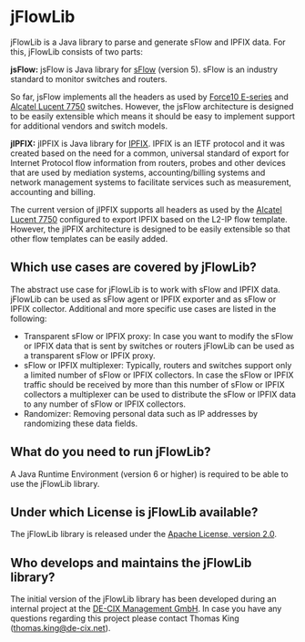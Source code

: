 jFlowLib
========
 
jFlowLib is a Java library to parse and generate sFlow and IPFIX data. For this,
jFlowLib consists of two parts:
 
**jsFlow:** jsFlow is Java library for [sFlow](http://www.sflow.org/) (version 5). sFlow
is an industry standard to monitor switches and routers. 

So far, jsFlow implements all the headers as used by
[Force10 E-series](http://www.dell.com/us/business/p/force10-e-series) and
[Alcatel Lucent 7750](http://www.alcatel-lucent.com/products/7750-service-router-0) switches. However,
the jsFlow architecture is designed to be easily extensible which means it should be easy
to implement support for additional vendors and switch models.
 
**jIPFIX:** jIPFIX is Java library for [IPFIX](http://tools.ietf.org/wg/ipfix/). IPFIX is
an IETF protocol and it was created based on the need for a common, universal standard of
export for Internet Protocol flow information from routers, probes and other devices that
are used by mediation systems, accounting/billing systems and network management systems
to facilitate services such as measurement, accounting and billing. 
 
The current version of jIPFIX supports all headers as used by the
[Alcatel Lucent 7750](http://www.alcatel-lucent.com/products/7750-service-router-0)
configured to export IPFIX based on the L2-IP flow template. However, the jIPFIX
architecture is designed to be easily extensible so that other flow templates can be
easily added.
 
 
Which use cases are covered by jFlowLib?
----------------------------------------
 
The abstract use case for jFlowLib is to work with sFlow and IPFIX data. jFlowLib can be
used as sFlow agent or IPFIX exporter and as sFlow or IPFIX collector. Additional and
more specific use cases are listed in the following:
 
* Transparent sFlow or IPFIX proxy: In case you want to modify the sFlow or IPFIX data
that is sent by switches or routers jFlowLib can be used as a transparent sFlow or IPFIX
proxy.
* sFlow or IPFIX multiplexer: Typically, routers and switches support only a limited
number of sFlow or IPFIX collectors. In case the sFlow or IPFIX traffic should be
received by more than this number of sFlow or IPFIX collectors a multiplexer can be used
to distribute the sFlow or IPFIX data to any number of sFlow or IPFIX collectors.
* Randomizer: Removing personal data such as IP addresses by randomizing these data fields.


What do you need to run jFlowLib?
---------------------------------
A Java Runtime Environment (version 6 or higher) is required to be able to use the
jFlowLib library.


Under which License is jFlowLib available?
------------------------------------------
The jFlowLib library is released under the
[Apache License, version 2.0](http://www.apache.org/licenses/LICENSE-2.0.html).


Who develops and maintains the jFlowLib library?
------------------------------------------------
The initial version of the jFlowLib library has been developed during an internal
project at the [DE-CIX Management GmbH](https://www.de-cix.net). In case you have any
questions regarding this project please contact Thomas King (thomas.king@de-cix.net).